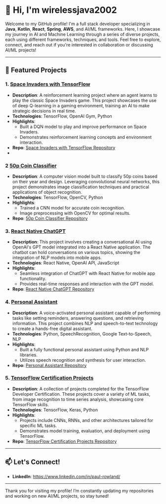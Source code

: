 # 👋 Hi, I'm wirelessjava2002

Welcome to my GitHub profile! I'm a full stack developer specializing in **Java**, **Kotlin**, **React**, **Spring**, **AWS**, and AI/ML frameworks. Here, I showcase my journey in AI and Machine Learning through a series of diverse projects, each using different frameworks, techniques, and tools. Feel free to explore, connect, and reach out if you're interested in collaboration or discussing AI/ML projects!

---

## 🚀 Featured Projects

### 1. [**Space Invaders with TensorFlow**](https://github.com/wirelessjava2002/space-invaders-tensorflow)
   - **Description**: A reinforcement learning project where an agent learns to play the classic Space Invaders game. This project showcases the use of deep Q-learning in a gaming environment, training an AI to make strategic decisions in real time.
   - **Technologies**: TensorFlow, OpenAI Gym, Python
   - **Highlights**:
     - Built a DQN model to play and improve performance on Space Invaders.
     - Demonstrates reinforcement learning concepts and environment interaction.
   - **Repo**: [Space Invaders with TensorFlow Repository](https://github.com/wirelessjava2002/space-invaders-tensorflow)
   - 
### 2 [**50p Coin Classifier**](https://github.com/wirelessjava2002/50p-coin-classifier)
   - **Description**: A computer vision model built to classify 50p coins based on their year and design. Leveraging convolutional neural networks, this project demonstrates image classification techniques and practical applications of object recognition.
   - **Technologies**: TensorFlow, OpenCV, Python
   - **Highlights**:
     - Trained a CNN model for accurate coin recognition.
     - Image preprocessing with OpenCV for optimal results.
   - **Repo**: [50p Coin Classifier Repository](https://github.com/wirelessjava2002/50p-coin-classifier)

### 3. [**React Native ChatGPT**](https://github.com/wirelessjava2002/react-native-chatgpt)
   - **Description**: This project involves creating a conversational AI using OpenAI's GPT model integrated into a React Native application. The chatbot can hold conversations on various topics, showing the integration of NLP models into mobile apps.
   - **Technologies**: React Native, OpenAI API, JavaScript
   - **Highlights**:
     - Seamless integration of ChatGPT with React Native for mobile app functionality.
     - Provides real-time responses and interaction with the GPT model.
   - **Repo**: [React Native ChatGPT Repository](https://github.com/wirelessjava2002/react-native-chatgpt)

### 4. [**Personal Assistant**](https://github.com/wirelessjava2002/personal-assistant)
   - **Description**: A voice-activated personal assistant capable of performing tasks like setting reminders, answering questions, and retrieving information. This project combines NLP and speech-to-text technology to create a hands-free digital assistant.
   - **Technologies**: Python, SpeechRecognition, Google Text-to-Speech, NLP
   - **Highlights**:
     - Built a fully functional personal assistant using Python and NLP libraries.
     - Utilizes speech recognition and synthesis for user interaction.
   - **Repo**: [Personal Assistant Repository](https://github.com/wirelessjava2002/personal-assistant)

### 5. [**TensorFlow Certification Projects**](https://github.com/wirelessjava2002/tensorflow-certification)
   - **Description**: A collection of projects completed for the TensorFlow Developer Certification. These projects cover a variety of ML tasks, from image recognition to time series analysis, showcasing core TensorFlow skills.
   - **Technologies**: TensorFlow, Keras, Python
   - **Highlights**:
     - Projects include CNNs, RNNs, and other architectures tailored for specific ML tasks.
     - Demonstrates model training, evaluation, and deployment using TensorFlow.
   - **Repo**: [TensorFlow Certification Projects Repository](https://github.com/wirelessjava2002/tensorflow-certification)

---

## 📫 Let's Connect!
- **LinkedIn**: https://www.linkedin.com/in/paul-rowland/


---

Thank you for visiting my profile! I’m constantly updating my repositories and working on new AI/ML projects, so stay tuned!
